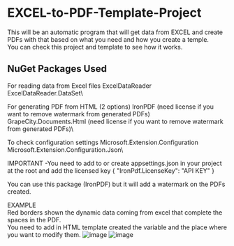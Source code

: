# EXCEL-to-PDF-Template-Project
This will be an automatic program that will get data from EXCEL and create PDFs with that based on what you need and how you create a temple.\
You can check this project and template to see how it works.

## NuGet Packages Used
For reading data from Excel files
ExcelDataReader\
ExcelDataReader.DataSet\

For generating PDF from HTML (2 options)
IronPDF (need license if you want to remove watermark from generated PDFs)\
GrapeCity.Documents.Html (need license if you want to remove watermark from generated PDFs)\

To check configuration settings
Microsoft.Extension.Configuration\
Microsoft.Extension.Configuration.Json\

IMPORTANT
-You need to add to or create appsettings.json in your project at the root and add the licensed key
{
  "IronPdf.LicenseKey": "API KEY"
}

You can use this package (IronPDF) but it will add a watermark on the PDFs created.


EXAMPLE\
Red borders shown the dynamic data coming from excel that complete the spaces in the PDF.\
You need to add in HTML template created the variable and the place where you want to modify them.
![image](https://github.com/eduard15x/EXCEL-to-PDF-Template-Project/assets/89576994/8ab76053-1d17-4d14-ad5b-2cc3365cad7c)
![image](https://github.com/eduard15x/EXCEL-to-PDF-Template-Project/assets/89576994/77d7a3a9-5fd2-4355-acdb-880797151d0f)
